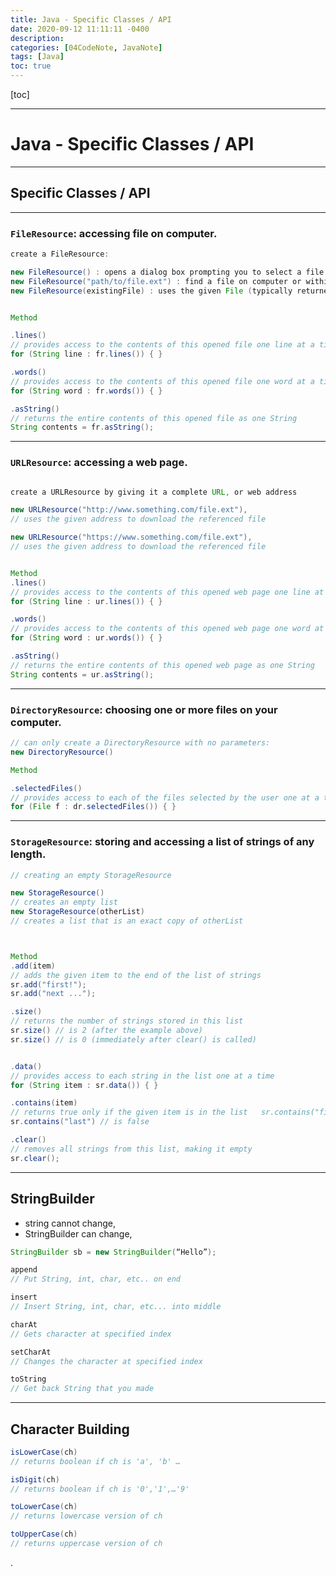 ```yaml
---
title: Java - Specific Classes / API
date: 2020-09-12 11:11:11 -0400
description:
categories: [04CodeNote, JavaNote]
tags: [Java]
toc: true
---
```


[toc]

---

# Java - Specific Classes / API

---

## Specific Classes / API

---

### `FileResource`: accessing file on computer.

```java
create a FileResource:

new FileResource() : opens a dialog box prompting you to select a file on your computer
new FileResource("path/to/file.ext") : find a file on computer or within your BlueJ project
new FileResource(existingFile) : uses the given File (typically returned by using a DirectoryResource)


Method

.lines()
// provides access to the contents of this opened file one line at a time
for (String line : fr.lines()) { }

.words()
// provides access to the contents of this opened file one word at a time
for (String word : fr.words()) { }

.asString()
// returns the entire contents of this opened file as one String
String contents = fr.asString();
```

---

### `URLResource`: accessing a web page.

```java

create a URLResource by giving it a complete URL, or web address

new URLResource("http://www.something.com/file.ext"),
// uses the given address to download the referenced file

new URLResource("https://www.something.com/file.ext"),
// uses the given address to download the referenced file


Method
.lines()
// provides access to the contents of this opened web page one line at a time
for (String line : ur.lines()) { }

.words()
// provides access to the contents of this opened web page one word at a time
for (String word : ur.words()) { }

.asString()
// returns the entire contents of this opened web page as one String
String contents = ur.asString();
```

---

### `DirectoryResource`: choosing one or more files on your computer.

```java
// can only create a DirectoryResource with no parameters:
new DirectoryResource()

Method

.selectedFiles()
// provides access to each of the files selected by the user one at a time
for (File f : dr.selectedFiles()) { }
```

---


### `StorageResource`: storing and accessing a list of strings of any length.

```java
// creating an empty StorageResource

new StorageResource()
// creates an empty list
new StorageResource(otherList)
// creates a list that is an exact copy of otherList



Method
.add(item)
// adds the given item to the end of the list of strings
sr.add("first!");
sr.add("next ...");

.size()
// returns the number of strings stored in this list
sr.size() // is 2 (after the example above)
sr.size() // is 0 (immediately after clear() is called)


.data()
// provides access to each string in the list one at a time
for (String item : sr.data()) { }

.contains(item)
// returns true only if the given item is in the list	sr.contains("first!") is true
sr.contains("last") // is false

.clear()
// removes all strings from this list, making it empty
sr.clear();
```

---

## StringBuilder
- string cannot change,
- StringBuilder can change,

```java
StringBuilder sb = new StringBuilder(“Hello”);

append
// Put String, int, char, etc.. on end

insert
// Insert String, int, char, etc... into middle

charAt
// Gets character at specified index

setCharAt
// Changes the character at specified index

toString
// Get back String that you made
```

---

## Character Building

```java
isLowerCase(ch)
// returns boolean if ch is 'a', 'b' …

isDigit(ch)
// returns boolean if ch is '0','1',…'9'

toLowerCase(ch)
// returns lowercase version of ch

toUpperCase(ch)
// returns uppercase version of ch
```




.
